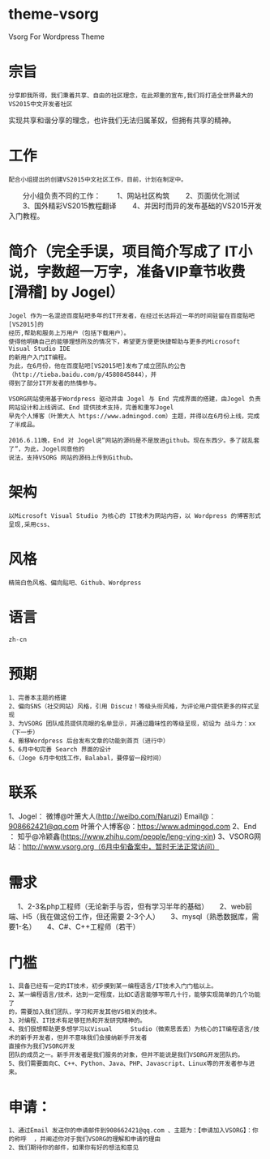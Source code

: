 # theme-vsorg
Vsorg For Wordpress Theme

# 宗旨
    分享即我所得，我们秉着共享、自由的社区理念，在此郑重的宣布,我们将打造全世界最大的VS2015中文开发者社区
  实现共享和谐分享的理念，也许我们无法归属革奴，但拥有共享的精神。
  
# 工作
    配合小组提出的创建VS2015中文社区工作，目前，计划在制定中。
　　分小组负责不同的工作：
　　1、网站社区构筑
　　2、页面优化测试
　　3、国外精彩VS2015教程翻译
　　4、并因时而异的发布基础的VS2015开发入门教程。

# 简介（完全手误，项目简介写成了 IT小说，字数超一万字，准备VIP章节收费[滑稽] by Jogel）
    Jogel 作为一名混迹百度贴吧多年的IT开发者，在经过长达将近一年的时间驻留在百度贴吧[VS2015]的
    经历,帮助和服务上万用户（包括下载用户）。
    使得他明确自己的能够理想所及的情况下，希望更方便更快捷帮助与更多的Microsoft Visual Studio IDE
    的新用户入门IT编程。
    为此，在6月份，他在百度贴吧[VS2015吧]发布了成立团队的公告（http://tieba.baidu.com/p/4580845844），并
    得到了部分IT开发者的热情参与。
    
    VSORG网站使用基于Wordpress 驱动并由 Jogel 与 End 完成界面的搭建，由Jogel 负责网站设计和上线调试、End 提供技术支持，完善和重写Jogel 
    早先个人博客（叶箫大人 https://www.admingod.com）主题，并得以在6月份上线，完成了半成品。
    
    2016.6.11晚，End 对 Jogel说“网站的源码是不是放进github。现在东西少。多了就乱套了”，为此，Jogel同意他的
    说法，支持VSORG 网站的源码上传到Github。
    
# 架构
    以Microsoft Visual Studio 为核心的 IT技术为网站内容，以 Wordpress 的博客形式呈现,采用css、
  

# 风格
    精简白色风格、偏向贴吧、Github、Wordpress
  
# 语言
    zh-cn
  
# 预期
    1、完善本主题的搭建
    2、偏向SNS（社交网站）风格，引用 Discuz！等级头衔风格，为评论用户提供更多的样式呈现
    3、为VSORG 团队成员提供亮眼的名单显示，并通过趣味性的等级呈现，初设为 战斗力：xx（下一步）
    4、搬移Wordpress 后台发布文章的功能到首页（进行中）
    5、6月中旬完善 Search 界面的设计
    6、（Joge 6月中旬找工作，Balabal，要停留一段时间）
  
# 联系
1、Jogel：
    微博@叶箫大人(http://weibo.com/Naruzi) 
    Email@：908662421@qq.com
    叶箫个人博客@：https://www.admingod.com
2、End  ：
    知乎@冷颖鑫(https://www.zhihu.com/people/leng-ying-xin)
3、VSORG网站：http://www.vsorg.org（6月中旬备案中，暂时无法正常访问）
  
# 需求
　  1、2-3名php工程师（无论新手与否，但有学习半年的基础）
　  2、web前端、H5（我在做这份工作，但还需要 2-3个人）
　  3、mysql（熟悉数据库，需要1-名）
　  4、C#、C++工程师（若干）
　
# 门槛
    1、具备已经有一定的IT技术，初步摸到某一编程语言/IT技术入门门槛以上。
    2、某一编程语言/技术，达到一定程度，比如C语言能够写带几十行，能够实现简单的几个功能了
    的，需要加入我们团队，学习和开发其他VS相关的技术。
    3、对编程、IT技术有足够狂热和开发研究精神的。
    4、我们很想帮助更多想学习以Visual     Studio（微索思丢丢）为核心的IT编程语言/技术的新手开发者，但并不意味我们会接纳新手开发者
    直接作为我们VSORG开发
    团队的成员之一。新手开发者是我们服务的对象，但并不能说是我们VSORG开发团队的。
    5、我们需要面向C、C++、Python、Java、PHP、Javascript、Linux等的开发者参与进来。
  
# 申请：
    1、通过Email 发送你的申请邮件到908662421@qq.com 、主题为：【申请加入VSORG】：你的称呼  ，并阐述你对于我们VSORG的理解和申请的理由
    2、我们期待你的邮件，如果你有好的想法和意见

  
